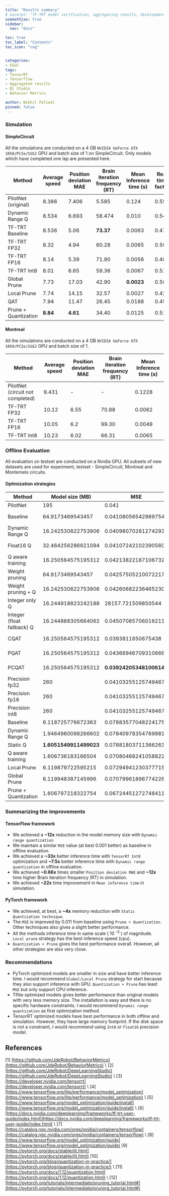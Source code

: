 ```yaml
---
title: "Results summary"
# excerpt: "TF-TRT model verification, aggregating results, development tips"
usemathjax: true
sidebar:
  nav: "docs"

toc: true
toc_label: "Contents"
toc_icon: "cog"


categories:
- GSoC
tags:
- TensorRT
- Tensorflow
- Aggregated results
- DL Studio
- Behavior Metrics

author: Nikhil Paliwal
pinned: false
---
```




<!-- ## TensorFlow framework -->

### Simulation

#### SimpleCircuit

All the simulations are conducted on a 4 GB `NVIDIA GeForce GTX 1050/PCIe/SSE2` GPU and batch size of 1 on SimpleCircuit. Only models which have completed one lap are presented here.

Method  | Average speed | Position deviation MAE | Brain iteration frequency (RT) | Mean Inference time (s) | Real time factor | Framework
--- | --- | --- | --- | --- | --- | ---
PilotNet (original) | 8.386 | 7.406 | 5.585 | 0.124 | 0.557 | TensorFlow
Dynamic Range Q | 8.534 | 6.693 | 58.474 | 0.010 | 0.54 | TensorFlow Lite
TF-TRT Baseline | 8.536 | 5.06 | **73.37** | 0.0063 | 0.47  | TensorFlow
TF-TRT FP32 | 8.32 | 4.94 | 60.28 | 0.0065 | 0.50 | TensorFlow
TF-TRT FP16 | 8.14 | 5.39 | 71.90 | 0.0056 | 0.48 | TensorFlow
TF-TRT Int8 | 8.01 | 6.65 | 59.36 | 0.0067 | 0.51  | TensorFlow
Global Prune | 7.73 | 17.03 | 42.90 | **0.0023** | 0.508 | PyTorch
Local Prune | 7.74 | 14.15 | 32.57 | 0.0027 | 0.428 | PyTorch
QAT | 7.94 | 11.47 | 26.45 | 0.0188 | 0.45 | PyTorch
Prune + Quantization | **8.84** | **4.61** | 34.40 | 0.0125 | 0.51 | PyTorch  

#### Montreal
All the simulations are conducted on a 4 GB `NVIDIA GeForce GTX 1050/PCIe/SSE2` GPU and batch size of 1.

Method  | Average speed | Position deviation MAE | Brain iteration frequency (RT) | Mean Inference time (s)
--- | --- | --- | --- | --- 
PilotNet (circuit not completed) | 9.431 | - | - | 0.1228
TF-TRT FP32 | 10.12 | 6.55 | 70.88 | 0.0062 
TF-TRT FP16 | 10.05 | 6.2 | 99.30 | 0.0049 
TF-TRT Int8 | 10.23 | 6.02 | 66.31 | 0.0065  


### Offline Evaluation

All evaluation on testset are conducted on a Nvidia GPU. All subsets of new datasets are used for experiment, testset - SimpleCircuit, Montreal and Montemelo circuits. 

#### Optimization strategies

Method  | Model size (MB) | MSE  | Inference time (s) | Framework
--- | --- | --- | --- | ---
PilotNet | 195 | 0.041 | 0.0364 | TensorFlow
Baseline | 64.9173469543457 | 0.04108056542969754 | 0.007913553237915039 | TensorFlow Lite
Dynamic Range Q | 16.242530822753906 | 0.04098070281274293 | 0.004902467966079712 | TensorFlow Lite
Float16 Q | 32.464256286621094 | 0.041072421023905605 | 0.007940708875656129 | TensorFlow Lite
Q aware training | 16.250564575195312 | 0.042138221871067326 | 0.009550530910491944 | TensorFlow Lite
Weight pruning | 64.9173469543457 | 0.04257505210072217 | 0.0077278904914855956 | TensorFlow Lite
Weight pruning + Q | 16.242530822753906 | 0.042606822364652304 | 0.004810283422470093 | TensorFlow Lite
Integer only Q | 16.244918823242188 | 28157.721509850544 | 0.007908073902130127 | TensorFlow Lite
Integer (float fallback) Q | 16.244888305664062 | 0.04507085706016211 | 0.00781548523902893 | TensorFlow Lite
CQAT | 16.250564575195312 | 0.0393811650675438 | 0.007680371761322021 | TensorFlow Lite
PQAT | 16.250564575195312 | 0.043669467093106665 | 0.007949142932891846 | TensorFlow Lite
PCQAT | 16.250564575195312 | **0.039242053481006144** | 0.007946955680847167 | TensorFlow Lite
Precision fp32 | 260 | 0.04103255125749467 | 0.0013057808876037597 | TensorFlow 
Precision fp16 | 260 | 0.04103255125749467 | 0.0021804444789886475 | TensorFlow 
Precision int8 | 260 | 0.04103255125749467 | **0.0011799652576446533** | TensorFlow 
Baseline | 6.118725776672363 | 0.07883577048224175 | 0.002177743434906006 | PyTorch
Dynamic Range Q | 1.9464960098266602 | 0.07840978354769981 | 0.003166124105453491 | PyTorch 
Static Q | **1.6051549911499023** | 0.07881803711366263 | 0.0026564240455627442 | PyTorch
Q aware training | 1.606736183166504 | 0.07080468241058822 | 0.0027930240631103514 | PyTorch
Local Prune | 6.119879722595215 | 0.07294941230377715 | 0.0020925970077514647 | PyTorch
Global Prune | 6.119948387145996 | 0.07079961896774226 | 0.00215102481842041 | PyTorch
Prune + Quantization | 1.606797218322754 | 0.06724451272748411 | 0.002662529468536377 | PyTorch


### Summarizing the improvements

#### TensorFlow framework
* We achieved a **~12x** reduction in the model memory size with `Dynamic range quantization`.
* We maintain a similar `MSE` value (at best 0.001 better) as baseline in offline evaluation.
* We achieved a **~33x** better inference time with `TensorRT Int8` optimization  and **~7.5x** better inference time with `Dynamic range quantization` in offline evaluation.
* We achieved **~0.66x** times smaller `Position deviation MAE` and **~12x** time higher Brain iteration frequency (RT) in simulation.
* We achieved **~22x** time improvement in `Mean inference time` in simulation.

#### PyTorch framework
* We achieved, at best, a **~4x** memory reduction with `Static Quantization technique`.
* The `MSE` is improved by 0.011 from baseline using `Prune + Quantization`. Other techniques also 
gives a slight better performance.
* All the methods inference time in same scale ( 10 <sup>-3</sup> ) of magnitude.
`Local prune` strategy has the best inference speed (cpu). 
* `Quantization + Prune` gives the best performance overall. However, all other
strategies are also very close.

### Recommendations
* PyTorch optimized models are smaller in size and have better inference time. I would recommend `Global/Local Prune` strategy for start because they also support inference with GPU. `Quantization + Prune` has least `MSE` but only support CPU inference.
* Tflite optimized models gives better performance than original models with very less memory size. The installation is easy and there is no specific hardware constraints. I would recommend `Dynamic range quantization` as first optimization method.
* TensorRT optimized models have best performance in both offline and simulation. However, they have large memory footprint. If the disk space is not a constraint, I would recommend using `Int8` or `Float16` precision model.

<!-- 
## PyTorch Framework

### Offline evaluation -->


## References

[1] [https://github.com/JdeRobot/BehaviorMetrics](https://github.com/JdeRobot/BehaviorMetrics) \\
[2] [https://github.com/JdeRobot/DeepLearningStudio](https://github.com/JdeRobot/DeepLearningStudio) \\
[3] [https://developer.nvidia.com/tensorrt](https://developer.nvidia.com/tensorrt) \\
[4] [https://www.tensorflow.org/lite/performance/model_optimization](https://www.tensorflow.org/lite/performance/model_optimization) \\
[5] [https://www.tensorflow.org/model_optimization/guide/install](https://www.tensorflow.org/model_optimization/guide/install) \\
[6] [https://docs.nvidia.com/deeplearning/frameworks/tf-trt-user-guide/index.html](https://docs.nvidia.com/deeplearning/frameworks/tf-trt-user-guide/index.html) \\
[7] [https://catalog.ngc.nvidia.com/orgs/nvidia/containers/tensorflow](https://catalog.ngc.nvidia.com/orgs/nvidia/containers/tensorflow) \\
[8] [https://www.tensorflow.org/model_optimization/guide](https://www.tensorflow.org/model_optimization/guide)
[9] [https://pytorch.org/docs/stable/jit.html](https://pytorch.org/docs/stable/jit.html)
[10] [https://pytorch.org/blog/quantization-in-practice/](https://pytorch.org/blog/quantization-in-practice/) \\
[11] [https://pytorch.org/docs/1.12/quantization.html](https://pytorch.org/docs/1.12/quantization.html) \\
[12] [https://pytorch.org/tutorials/intermediate/pruning_tutorial.html#](https://pytorch.org/tutorials/intermediate/pruning_tutorial.html#)

